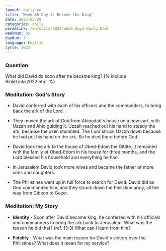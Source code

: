 ```yaml
---
layout: daily-en
title: "Week 65 Day 3: Become the King"
date: 2023-03-29
categories: daily
permalink: /en/daily/2022/wk65-day3-daily.html
weekNum: 65
dayNum: 3
language: English
cycle: 2022
---
```


### Question     
What did David do soon after he became king?
{% include BibleLinks2022.html %} 

### Meditation: God's Story   
+ David conferred with each of his officers and the commanders, to bring back the ark of the Lord. 

+ They moved the ark of God from Abinadab's house on a new cart, with Uzzah and Ahio guiding it. Uzzah reached out his hand to steady the ark, because the oxen stumbled. The Lord struck Uzzah down because he had put his hand on the ark. So he died there before God. 

+ David took the ark to the house of Obed-Edom the Gittite. It remained with the family of Obed-Edom in his house for three months, and the Lord blessed his household and everything he had. 

+ In Jerusalem David took more wives and became the father of more sons and daughters. 

+ The Philistines went up in full force to search for David. David did as God commanded him, and they struck down the Philistine army, all the way from Gibeon to Gezer.  

### Meditation: My Story   
+ **Identity** - Soon after David became king, he conferred with his officials and commanders to bring the ark back to Jerusalem. What was the reason he did that? (ref. 13:3) What can I learn from him? 

+ **Fidelity** - What was the main reason for David's victory over the Philistines? What does it mean for my service? 
